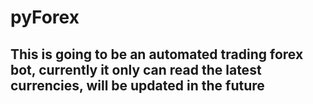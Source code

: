 # pyForex
## This is going to be an automated trading forex bot, currently it only can read the latest currencies, will be updated in the future
